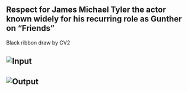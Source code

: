 ## Respect for James Michael Tyler the actor known widely for his recurring role as Gunther on “Friends” 

Black ribbon draw by CV2


## ![Input](https://user-images.githubusercontent.com/88204357/139312117-5d4b37b5-0c74-49bb-9534-13fc5a173c1b.jpg)
## ![Output](https://user-images.githubusercontent.com/88204357/139312143-19bd8218-fa40-4b34-b929-fa771ebb5a43.jpg)
